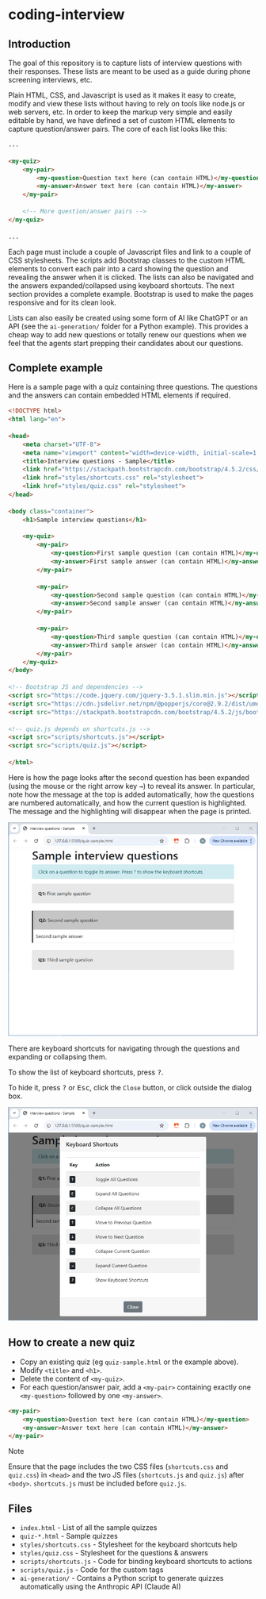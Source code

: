 # coding-interview

## Introduction

The goal of this repository is to capture lists of interview questions with their responses. These lists are meant to be used as a guide during phone screening interviews, etc.

Plain HTML, CSS, and Javascript is used as it makes it easy to create, modify and view these lists without having to rely on tools like node.js or web servers, etc. In order to keep the markup very simple and easily editable by hand, we have defined a set of custom HTML elements to capture question/answer pairs. The core of each list looks like this:

```html
...

<my-quiz>
    <my-pair>
        <my-question>Question text here (can contain HTML)</my-question>
        <my-answer>Answer text here (can contain HTML)</my-answer>
    </my-pair>

    <!-- More question/answer pairs -->
</my-quiz>

...
```

Each page must include a couple of Javascript files and link to a couple of CSS stylesheets. The scripts add Bootstrap classes to the custom HTML elements to convert each pair into a card showing the question and revealing the answer when it is clicked. The lists can also be navigated and the answers expanded/collapsed using keyboard shortcuts. The next section provides a complete example. Bootstrap is used to make the pages responsive and for its clean look.

Lists can also easily be created using some form of AI like ChatGPT or an API (see the `ai-generation/` folder for a Python example). This provides a cheap way to add new questions or totally renew our questions when we feel that the agents start prepping their candidates about our questions.

## Complete example

Here is a sample page with a quiz containing three questions. The questions and the answers can contain embedded HTML elements if required.

```html
<!DOCTYPE html>
<html lang="en">

<head>
    <meta charset="UTF-8">
    <meta name="viewport" content="width=device-width, initial-scale=1.0">
    <title>Interview questions - Sample</title>
    <link href="https://stackpath.bootstrapcdn.com/bootstrap/4.5.2/css/bootstrap.min.css" rel="stylesheet">
    <link href="styles/shortcuts.css" rel="stylesheet">
    <link href="styles/quiz.css" rel="stylesheet">
</head>

<body class="container">
    <h1>Sample interview questions</h1>

    <my-quiz>
        <my-pair>
            <my-question>First sample question (can contain HTML)</my-question>
            <my-answer>First sample answer (can contain HTML)</my-answer>
        </my-pair>

        <my-pair>
            <my-question>Second sample question (can contain HTML)</my-question>
            <my-answer>Second sample answer (can contain HTML)</my-answer>
        </my-pair>

        <my-pair>
            <my-question>Third sample question (can contain HTML)</my-question>
            <my-answer>Third sample answer (can contain HTML)</my-answer>
        </my-pair>
    </my-quiz>
</body>

<!-- Bootstrap JS and dependencies -->
<script src="https://code.jquery.com/jquery-3.5.1.slim.min.js"></script>
<script src="https://cdn.jsdelivr.net/npm/@popperjs/core@2.9.2/dist/umd/popper.min.js"></script>
<script src="https://stackpath.bootstrapcdn.com/bootstrap/4.5.2/js/bootstrap.min.js"></script>

<!-- quiz.js depends on shortcuts.js -->
<script src="scripts/shortcuts.js"></script>
<script src="scripts/quiz.js"></script>

</html>
```

Here is how the page looks after the second question has been expanded (using the mouse or the right arrow key <kbd>→</kbd>) to reveal its answer. In particular, note how the message at the top is added automatically, how the questions are numbered automatically, and how the current question is highlighted. The message and the highlighting will disappear when the page is printed.

![Sample quiz](screenshots/screenshot-sample.png)

There are keyboard shortcuts for navigating through the questions and expanding or collapsing them.

To show the list of keyboard shortcuts, press <kbd>?</kbd>.

To hide it, press <kbd>?</kbd> or <kbd>Esc</kbd>, click the `Close` button, or click outside the dialog box.

![Keyboard shortcuts help](screenshots/screenshot-help.png)

## How to create a new quiz

* Copy an existing quiz (eg `quiz-sample.html` or the example above).
* Modify `<title>` and `<h1>`.
* Delete the content of `<my-quiz>`.
* For each question/answer pair, add a `<my-pair>` containing exactly one `<my-question>` followed by one `<my-answer>`.

```html
<my-pair>
    <my-question>Question text here (can contain HTML)</my-question>
    <my-answer>Answer text here (can contain HTML)</my-answer>
</my-pair>
```

> [!NOTE]
> Ensure that the page includes the two CSS files (`shortcuts.css` and `quiz.css`) in `<head>` and the two JS files (`shortcuts.js` and `quiz.js`) after `<body>`. `shortcuts.js` must be included before `quiz.js`.

## Files

* `index.html` - List of all the sample quizzes
* `quiz-*.html` - Sample quizzes
* `styles/shortcuts.css` - Stylesheet for the keyboard shortcuts help
* `styles/quiz.css` - Stylesheet for the questions & answers
* `scripts/shortcuts.js` - Code for binding keyboard shortcuts to actions
* `scripts/quiz.js` - Code for the custom tags 
* `ai-generation/` - Contains a Python script to generate quizzes automatically using the Anthropic API (Claude AI)
